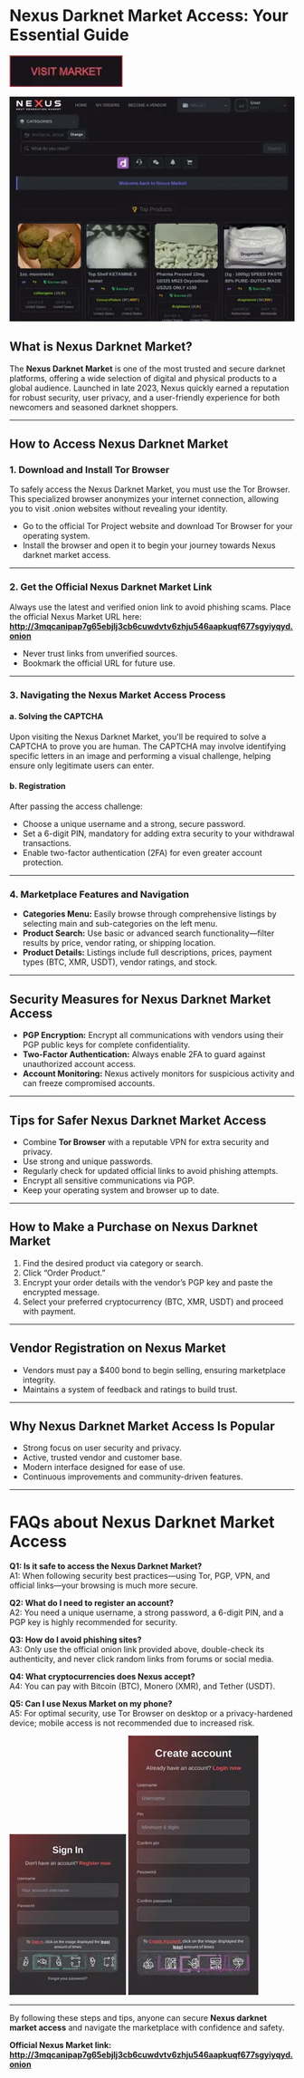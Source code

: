 # **Nexus Darknet Market Access: Your Essential Guide**

[<img src="/files/menu.webp" width="200">](http://3mqcanipap7g65ebjlj3cb6cuwdvtv6zhju546aapkuqf677sgyiyqyd.onion)

<a href="http://3mqcanipap7g65ebjlj3cb6cuwdvtv6zhju546aapkuqf677sgyiyqyd.onion"><img src="/files/smooth.webp" alt="image" style="max-width: 100%;"></a>


## **What is Nexus Darknet Market?**

The **Nexus Darknet Market** is one of the most trusted and secure darknet platforms, offering a wide selection of digital and physical products to a global audience. Launched in late 2023, Nexus quickly earned a reputation for robust security, user privacy, and a user-friendly experience for both newcomers and seasoned darknet shoppers.

---

## **How to Access Nexus Darknet Market**

### **1. Download and Install Tor Browser**

To safely access the Nexus Darknet Market, you must use the Tor Browser. This specialized browser anonymizes your internet connection, allowing you to visit .onion websites without revealing your identity.

- Go to the official Tor Project website and download Tor Browser for your operating system.
- Install the browser and open it to begin your journey towards Nexus darknet market access.

---

### **2. Get the Official Nexus Darknet Market Link**

Always use the latest and verified onion link to avoid phishing scams. Place the official Nexus Market URL here: **http://3mqcanipap7g65ebjlj3cb6cuwdvtv6zhju546aapkuqf677sgyiyqyd.onion**

- Never trust links from unverified sources.
- Bookmark the official URL for future use.

---

### **3. Navigating the Nexus Market Access Process**

#### **a. Solving the CAPTCHA**

Upon visiting the Nexus Darknet Market, you'll be required to solve a CAPTCHA to prove you are human. The CAPTCHA may involve identifying specific letters in an image and performing a visual challenge, helping ensure only legitimate users can enter.

#### **b. Registration**

After passing the access challenge:

- Choose a unique username and a strong, secure password.
- Set a 6-digit PIN, mandatory for adding extra security to your withdrawal transactions.
- Enable two-factor authentication (2FA) for even greater account protection.

---

### **4. Marketplace Features and Navigation**

- **Categories Menu:** Easily browse through comprehensive listings by selecting main and sub-categories on the left menu.
- **Product Search:** Use basic or advanced search functionality—filter results by price, vendor rating, or shipping location.
- **Product Details:** Listings include full descriptions, prices, payment types (BTC, XMR, USDT), vendor ratings, and stock.

---

## **Security Measures for Nexus Darknet Market Access**

- **PGP Encryption:** Encrypt all communications with vendors using their PGP public keys for complete confidentiality.
- **Two-Factor Authentication:** Always enable 2FA to guard against unauthorized account access.
- **Account Monitoring:** Nexus actively monitors for suspicious activity and can freeze compromised accounts.

---

## **Tips for Safer Nexus Darknet Market Access**

- Combine **Tor Browser** with a reputable VPN for extra security and privacy.
- Use strong and unique passwords.
- Regularly check for updated official links to avoid phishing attempts.
- Encrypt all sensitive communications via PGP.
- Keep your operating system and browser up to date.

---

## **How to Make a Purchase on Nexus Darknet Market**

1. Find the desired product via category or search.
2. Click “Order Product.”
3. Encrypt your order details with the vendor’s PGP key and paste the encrypted message.
4. Select your preferred cryptocurrency (BTC, XMR, USDT) and proceed with payment.

---

## **Vendor Registration on Nexus Market**

- Vendors must pay a $400 bond to begin selling, ensuring marketplace integrity.
- Maintains a system of feedback and ratings to build trust.

---

## **Why Nexus Darknet Market Access Is Popular**

- Strong focus on user security and privacy.
- Active, trusted vendor and customer base.
- Modern interface designed for ease of use.
- Continuous improvements and community-driven features.

---

# **FAQs about Nexus Darknet Market Access**

**Q1: Is it safe to access the Nexus Darknet Market?**  
A1: When following security best practices—using Tor, PGP, VPN, and official links—your browsing is much more secure.

**Q2: What do I need to register an account?**  
A2: You need a unique username, a strong password, a 6-digit PIN, and a PGP key is highly recommended for security.

**Q3: How do I avoid phishing sites?**  
A3: Only use the official onion link provided above, double-check its authenticity, and never click random links from forums or social media.

**Q4: What cryptocurrencies does Nexus accept?**  
A4: You can pay with Bitcoin (BTC), Monero (XMR), and Tether (USDT).

**Q5: Can I use Nexus Market on my phone?**  
A5: For optimal security, use Tor Browser on desktop or a privacy-hardened device; mobile access is not recommended due to increased risk.

<a href="http://3mqcanipap7g65ebjlj3cb6cuwdvtv6zhju546aapkuqf677sgyiyqyd.onion"><img src="/files/sheet.webp" style="max-width: 100%;"></a>
<a href="http://3mqcanipap7g65ebjlj3cb6cuwdvtv6zhju546aapkuqf677sgyiyqyd.onion"><img src="/files/object.webp" style="max-width: 100%;"></a>

---

By following these steps and tips, anyone can secure **Nexus darknet market access** and navigate the marketplace with confidence and safety.

**Official Nexus Market link: http://3mqcanipap7g65ebjlj3cb6cuwdvtv6zhju546aapkuqf677sgyiyqyd.onion**